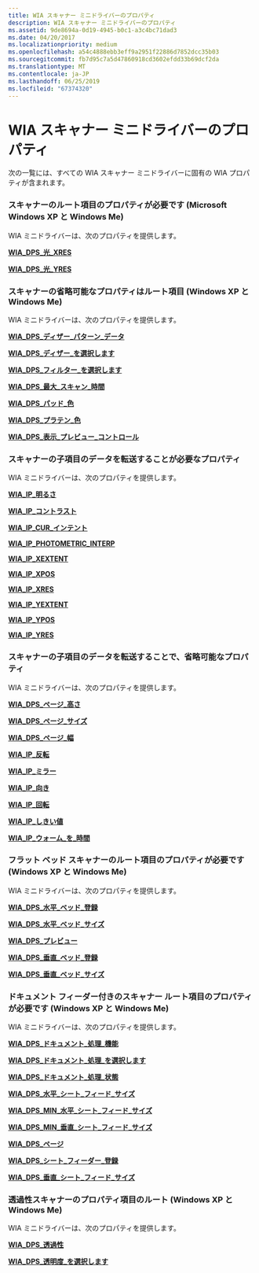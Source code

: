```yaml
---
title: WIA スキャナー ミニドライバーのプロパティ
description: WIA スキャナー ミニドライバーのプロパティ
ms.assetid: 9de8694a-0d19-4945-b0c1-a3c4bc71dad3
ms.date: 04/20/2017
ms.localizationpriority: medium
ms.openlocfilehash: a54c4888ebb3eff9a2951f22886d7852dcc35b03
ms.sourcegitcommit: fb7d95c7a5d47860918cd3602efdd33b69dcf2da
ms.translationtype: MT
ms.contentlocale: ja-JP
ms.lasthandoff: 06/25/2019
ms.locfileid: "67374320"
---
```

# <a name="properties-for-wia-scanner-minidrivers"></a>WIA スキャナー ミニドライバーのプロパティ





次の一覧には、すべての WIA スキャナー ミニドライバーに固有の WIA プロパティが含まれます。

### <a name="required-properties-on-scanner-root-items-microsoft-windows-xp-and-windows-me"></a>スキャナーのルート項目のプロパティが必要です (Microsoft Windows XP と Windows Me)

WIA ミニドライバーは、次のプロパティを提供します。

[**WIA\_DPS\_光\_XRES**](https://docs.microsoft.com/windows-hardware/drivers/image/wia-dps-optical-xres)

[**WIA\_DPS\_光\_YRES**](https://docs.microsoft.com/windows-hardware/drivers/image/wia-dps-optical-yres)

### <a name="optional-properties-on-scanner-root-items-windows-xp-and-windows-me"></a>スキャナーの省略可能なプロパティはルート項目 (Windows XP と Windows Me)

WIA ミニドライバーは、次のプロパティを提供します。

[**WIA\_DPS\_ディザー\_パターン\_データ**](https://docs.microsoft.com/windows-hardware/drivers/image/wia-dps-dither-pattern-data)

[**WIA\_DPS\_ディザー\_を選択します**](https://docs.microsoft.com/windows-hardware/drivers/image/wia-dps-dither-select)

[**WIA\_DPS\_フィルター\_を選択します**](https://docs.microsoft.com/windows-hardware/drivers/image/wia-dps-filter-select)

[**WIA\_DPS\_最大\_スキャン\_時間**](https://docs.microsoft.com/windows-hardware/drivers/image/wia-dps-max-scan-time)

[**WIA\_DPS\_パッド\_色**](https://docs.microsoft.com/windows-hardware/drivers/image/wia-dps-pad-color)

[**WIA\_DPS\_プラテン\_色**](https://docs.microsoft.com/windows-hardware/drivers/image/wia-dps-platen-color)

[**WIA\_DPS\_表示\_プレビュー\_コントロール**](https://docs.microsoft.com/windows-hardware/drivers/image/wia-dps-show-preview-control)

### <a name="required-properties-on-scanner-child-items-able-to-transfer-data"></a>スキャナーの子項目のデータを転送することが必要なプロパティ

WIA ミニドライバーは、次のプロパティを提供します。

[**WIA\_IP\_明るさ**](https://docs.microsoft.com/windows-hardware/drivers/image/wia-ips-brightness)

[**WIA\_IP\_コントラスト**](https://docs.microsoft.com/windows-hardware/drivers/image/wia-ips-contrast)

[**WIA\_IP\_CUR\_インテント**](https://docs.microsoft.com/windows-hardware/drivers/image/wia-ips-cur-intent)

[**WIA\_IP\_PHOTOMETRIC\_INTERP**](https://docs.microsoft.com/windows-hardware/drivers/image/wia-ips-photometric-interp)

[**WIA\_IP\_XEXTENT**](https://docs.microsoft.com/windows-hardware/drivers/image/wia-ips-xextent)

[**WIA\_IP\_XPOS**](https://docs.microsoft.com/windows-hardware/drivers/image/wia-ips-xpos)

[**WIA\_IP\_XRES**](https://docs.microsoft.com/windows-hardware/drivers/image/wia-ips-xres)

[**WIA\_IP\_YEXTENT**](https://docs.microsoft.com/windows-hardware/drivers/image/wia-ips-yextent)

[**WIA\_IP\_YPOS**](https://docs.microsoft.com/windows-hardware/drivers/image/wia-ips-ypos)

[**WIA\_IP\_YRES**](https://docs.microsoft.com/windows-hardware/drivers/image/wia-ips-yres)

### <a name="optional-properties-on-scanner-child-items-able-to-transfer-data"></a>スキャナーの子項目のデータを転送することで、省略可能なプロパティ

WIA ミニドライバーは、次のプロパティを提供します。

[**WIA\_DPS\_ページ\_高さ**](https://docs.microsoft.com/windows-hardware/drivers/image/wia-dps-page-height)

[**WIA\_DPS\_ページ\_サイズ**](https://docs.microsoft.com/windows-hardware/drivers/image/wia-dps-page-size)

[**WIA\_DPS\_ページ\_幅**](https://docs.microsoft.com/windows-hardware/drivers/image/wia-dps-page-width)

[**WIA\_IP\_反転**](https://docs.microsoft.com/windows-hardware/drivers/image/wia-ips-invert)

[**WIA\_IP\_ミラー**](https://docs.microsoft.com/windows-hardware/drivers/image/wia-ips-mirror)

[**WIA\_IP\_向き**](https://docs.microsoft.com/windows-hardware/drivers/image/wia-ips-orientation)

[**WIA\_IP\_回転**](https://docs.microsoft.com/windows-hardware/drivers/image/wia-ips-rotation)

[**WIA\_IP\_しきい値**](https://docs.microsoft.com/windows-hardware/drivers/image/wia-ips-threshold)

[**WIA\_IP\_ウォーム\_を\_時間**](https://docs.microsoft.com/windows-hardware/drivers/image/wia-ips-warm-up-time)

### <a name="required-properties-on-flatbed-scanner-root-items-windows-xp-and-windows-me"></a>フラット ベッド スキャナーのルート項目のプロパティが必要です (Windows XP と Windows Me)

WIA ミニドライバーは、次のプロパティを提供します。

[**WIA\_DPS\_水平\_ベッド\_登録**](https://docs.microsoft.com/windows-hardware/drivers/image/wia-dps-horizontal-bed-registration)

[**WIA\_DPS\_水平\_ベッド\_サイズ**](https://docs.microsoft.com/windows-hardware/drivers/image/wia-dps-horizontal-bed-size)

[**WIA\_DPS\_プレビュー**](https://docs.microsoft.com/windows-hardware/drivers/image/wia-dps-preview)

[**WIA\_DPS\_垂直\_ベッド\_登録**](https://docs.microsoft.com/windows-hardware/drivers/image/wia-dps-vertical-bed-registration)

[**WIA\_DPS\_垂直\_ベッド\_サイズ**](https://docs.microsoft.com/windows-hardware/drivers/image/wia-dps-vertical-bed-size)

### <a name="required-properties-on-document-feeder-scanner-root-items-windows-xp-and-windows-me"></a>ドキュメント フィーダー付きのスキャナー ルート項目のプロパティが必要です (Windows XP と Windows Me)

WIA ミニドライバーは、次のプロパティを提供します。

[**WIA\_DPS\_ドキュメント\_処理\_機能**](https://docs.microsoft.com/windows-hardware/drivers/image/wia-dps-document-handling-capabilities)

[**WIA\_DPS\_ドキュメント\_処理\_を選択します**](https://docs.microsoft.com/windows-hardware/drivers/image/wia-dps-document-handling-select)

[**WIA\_DPS\_ドキュメント\_処理\_状態**](https://docs.microsoft.com/windows-hardware/drivers/image/wia-dps-document-handling-status)

[**WIA\_DPS\_水平\_シート\_フィード\_サイズ**](https://docs.microsoft.com/windows-hardware/drivers/image/wia-dps-horizontal-sheet-feed-size)

[**WIA\_DPS\_MIN\_水平\_シート\_フィード\_サイズ**](https://docs.microsoft.com/windows-hardware/drivers/image/wia-dps-min-horizontal-sheet-feed-size)

[**WIA\_DPS\_MIN\_垂直\_シート\_フィード\_サイズ**](https://docs.microsoft.com/windows-hardware/drivers/image/wia-dps-min-vertical-sheet-feed-size)

[**WIA\_DPS\_ページ**](https://docs.microsoft.com/windows-hardware/drivers/image/wia-dps-pages)

[**WIA\_DPS\_シート\_フィーダー\_登録**](https://docs.microsoft.com/windows-hardware/drivers/image/wia-dps-sheet-feeder-registration)

[**WIA\_DPS\_垂直\_シート\_フィード\_サイズ**](https://docs.microsoft.com/windows-hardware/drivers/image/wia-dps-vertical-sheet-feed-size)

### <a name="properties-on-transparency-scanner-root-items-windows-xp-and-windows-me"></a>透過性スキャナーのプロパティ項目のルート (Windows XP と Windows Me)

WIA ミニドライバーは、次のプロパティを提供します。

[**WIA\_DPS\_透過性**](https://docs.microsoft.com/windows-hardware/drivers/image/wia-dps-transparency)

[**WIA\_DPS\_透明度\_を選択します**](https://docs.microsoft.com/windows-hardware/drivers/image/wia-dps-transparency-select)

 

 




